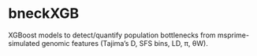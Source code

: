 # bneckXGB
XGBoost models to detect/quantify population bottlenecks from msprime-simulated genomic features (Tajima’s D, SFS bins, LD, π, θW).
